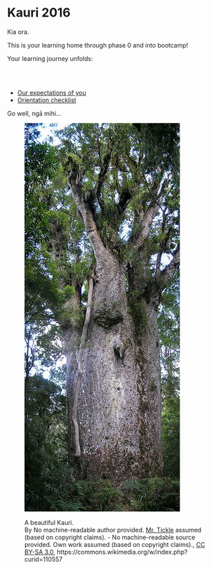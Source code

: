 # Kauri 2016

Kia ora.

This is your learning home through phase 0 and into bootcamp!

Your learning journey unfolds:

<!--- [Sprint 9 overview](/sprints/9-overview) :balloon:-->
<!--- [Sprint 8 overview](/sprints/8-overview) :cherry_blossom:-->
<!--- [Sprint 7 overview](/sprints/7-overview) :sunflower:-->
<!--- [Sprint 6 overview](/sprints/6-overview) :honeybee:-->
<!--- [Sprint 5 overview](/sprints/5-overview) :sunflower:-->
<!--- [Sprint 4 overview](/sprints/4-overview) :zap:-->
<!-- - [Sprint 3 overview](/sprints/3-overview) :sunny: -->
<!-- - [Sprint 2 overview](/sprints/2-overview) :tada: -->
<!-- - [Sprint 1 overview](/sprints/1-overview) :seedling: -->
<br><br>
- [Our expectations of you](https://github.com/dev-academy-programme/orientation/tree/master/1-expectations)
- [Orientation checklist](https://github.com/dev-academy-programme/orientation)

Go well, ngā mihi...

<figure>
  <img src="/images/360px-Kauri_Te_Matua_Ngahere.jpg" alt="Kauri: by volume the largest native tree"><br>
  <figcaption>
    <p>A beautiful Kauri.<br>By No machine-readable author provided. <a href="//commons.wikimedia.org/w/index.php?title=User:Mr._Tickle&amp;action=edit&amp;redlink=1" class="new" title="User:Mr. Tickle (page does not exist)">Mr. Tickle</a> assumed (based on copyright claims). - No machine-readable source provided. Own work assumed (based on copyright claims)., <a href="http://creativecommons.org/licenses/by-sa/3.0/" title="Creative Commons Attribution-Share Alike 3.0">CC BY-SA 3.0</a>, https://commons.wikimedia.org/w/index.php?curid=110557</p>
  </figcaption>
</figure>

